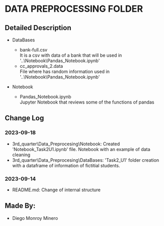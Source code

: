 # DATA PREPROCESSING FOLDER

## Detailed Description
* DataBases
   * bank-full.csv <br> It is a csv with data of a bank that will be used in '..\Notebook\Pandas_Notebook.ipynb'
   * cc_approvals_2.data <br> File where has random information used in '..\Notebook\Pandas_Notebook.ipynb'

* Notebook
   * Pandas_Notebook.ipynb <br> Jupyter Notebook that reviews some of the functions of pandas

## Change Log
### 2023-09-18
- 3rd_quarter\Data_Preprocesing\Notebook: Created 'Notebook_Task2U1.ipynb' file. Notebook with an example of data cleaning
- 3rd_quarter\Data_Preprocesing\DataBases: 'Task2_U1' folder creation with a dataframe of information of fictitial students.

### 2023-09-14
- README.md: Change of internal structure

## Made By:
* Diego Monroy Minero